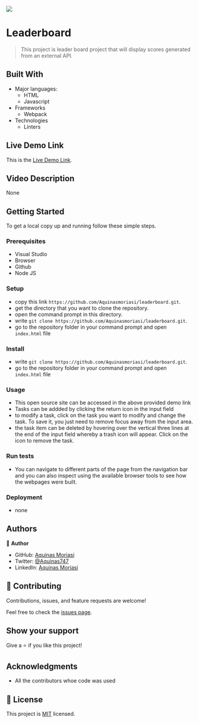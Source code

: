 
![](https://img.shields.io/badge/Microverse-blueviolet)
# Leaderboard


> This project is leader board project that will display scores generated from an external API.


## Built With

- Major languages:
  - HTML
  - Javascript
- Frameworks
  - Webpack
- Technologies
  - Linters

## Live Demo Link

This is the [Live Demo Link](https://aquinasmoriasi.github.io/leaderboard/).

## Video Description 
None

## Getting Started

To get a local copy up and running follow these simple steps.

### Prerequisites
- Visual Studio
- Browser
- Github
- Node JS

### Setup
- copy this link 
``` https://github.com/Aquinasmoriasi/leaderboard.git ```.
- get the directory that you want to clone the repository.
- open the command prompt in this directory.
- write `git clone https://github.com/Aquinasmoriasi/leaderboard.git`.
- go to the repository folder in your command prompt and open `index.html` file
### Install
- write `git clone https://github.com/Aquinasmoriasi/leaderboard.git`.
- go to the repository folder in your command prompt and open `index.html` file
### Usage
- This open source site can be accessed in the above provided demo link
- Tasks can be addded by clicking the return icon in the input field
- to modify a task, click on the task you want to modify and change the task. To save it, you just need to remove focus away from the input area.
- the task item can be deleted by hovering over the vertical three lines at the end of the input field whereby a trash icon will appear. Click on the icon to remove the task.
### Run tests
- You can navigate to different parts of the page from the navigation bar and you can also inspect using the available browser tools to see how the webpages were built.
### Deployment
- none

## Authors

👤 **Author**

- GitHub: [Aquinas Moriasi](https://github.com/Aquinasmoriasi)
- Twitter: [@Aquinas747](twitter.com/aquinas747)
- LinkedIn: [Aquinas Moriasi](https://www.linkedin.com/in/aquinas-moriasi/)

## 🤝 Contributing

Contributions, issues, and feature requests are welcome!

Feel free to check the [issues page](https://github.com/Aquinasmoriasi/leaderboard/issues).

## Show your support

Give a ⭐️ if you like this project!

## Acknowledgments
- All the contributors whoe code was used

## 📝 License

This project is [MIT](./MIT.md) licensed.
